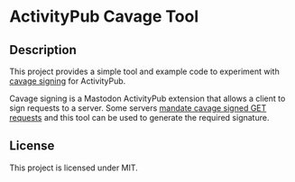 # ActivityPub Cavage Tool

## Description

This project provides a simple tool and example code to experiment with [cavage signing](https://tools.ietf.org/html/draft-cavage-http-signatures-12) for ActivityPub.

Cavage signing is a Mastodon ActivityPub extension that allows a client to sign requests to a server. Some servers [mandate cavage signed GET requests](https://docs.joinmastodon.org/admin/config/#authorized_fetch) and this tool can be used to generate the required signature.

## License

This project is licensed under MIT.
